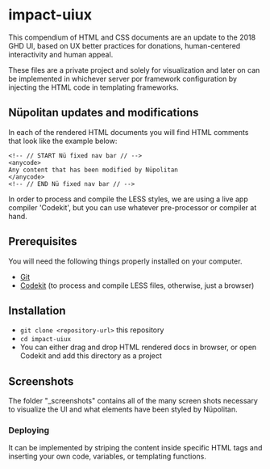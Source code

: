 # impact-uiux

This compendium of HTML and CSS documents are an update to the 2018 GHD UI, based on UX better practices for donations, human-centered interactivity and human appeal.

These files are a private project and solely for visualization and later on can be implemented in whichever server por framework configuration by injecting the HTML code in templating frameworks.

## Nüpolitan updates and modifications
In each of the rendered HTML documents you will find HTML comments that look like the example below:

```
<!-- // START Nü fixed nav bar // -->
<anycode>
Any content that has been modified by Nüpolitan
</anycode>
<!-- // END Nü fixed nav bar // -->
```

In order to process and compile the LESS styles, we are using a live app compiler 'Codekit', but you can use whatever pre-processor or compiler at hand.

## Prerequisites

You will need the following things properly installed on your computer.

* [Git](https://git-scm.com/)
* [Codekit](codekitapp.com/) (to process and compile LESS files, otherwise, just a browser)

## Installation

* `git clone <repository-url>` this repository
* `cd impact-uiux`
* You can either drag and drop HTML rendered docs in browser, or open Codekit and add this directory as a project

## Screenshots

The folder "_screenshots" contains all of the many screen shots necessary to visualize the UI and what elements have been styled by Nüpolitan.

### Deploying

It can be implemented by striping the content inside specific HTML tags and inserting your own code, variables, or templating functions.

